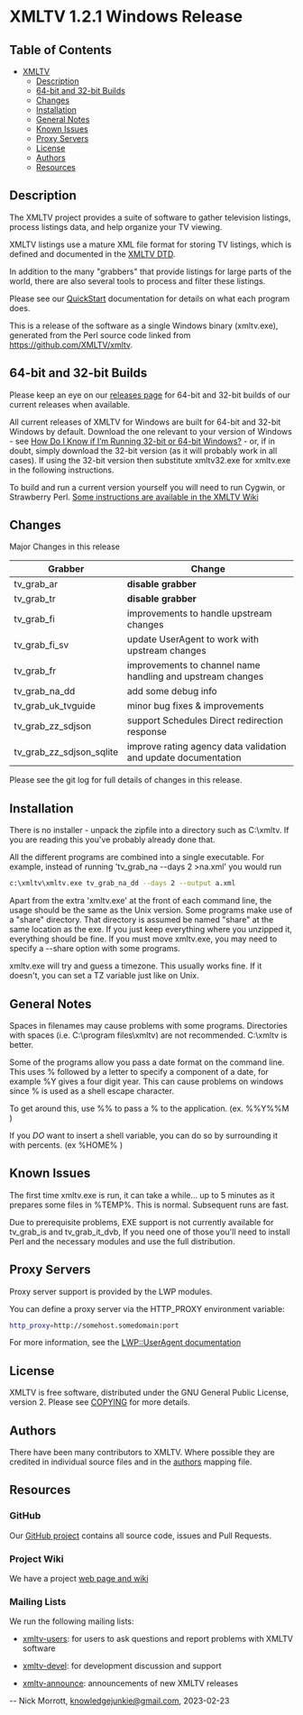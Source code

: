 # XMLTV 1.2.1 Windows Release

## Table of Contents

- [XMLTV](#xmltv)
  * [Description](#description)
  * [64-bit and 32-bit Builds](#64-bit-and-32-bit-builds)
  * [Changes](#changes)
  * [Installation](#installation)
  * [General Notes](#general-notes)
  * [Known Issues](#known-issues)
  + [Proxy Servers](#proxy-servers)
  * [License](#license)
  * [Authors](#authors)
  * [Resources](#resources)

## Description

The XMLTV project provides a suite of software to gather television listings, process listings data, and help organize your TV viewing.

XMLTV listings use a mature XML file format for storing TV listings, which is defined and documented in the [XMLTV DTD](xmltv.dtd).

In addition to the many "grabbers" that provide listings for large parts of the world, there are also several tools to process and filter these listings.

Please see our [QuickStart](doc/QuickStart) documentation for details on what each program does.

This is a release of the software as a single Windows binary (xmltv.exe), generated from the Perl source code linked from <https://github.com/XMLTV/xmltv>.

## 64-bit and 32-bit Builds

Please keep an eye on our [releases page](https://github.com/XMLTV/xmltv/releases) for 64-bit and 32-bit builds of our current releases when available.

All current releases of XMLTV for Windows are built for 64-bit and 32-bit Windows by default. Download the one relevant to your version of Windows - see [How Do I Know if I’m Running 32-bit or 64-bit Windows?](https://www.howtogeek.com/21726/) - or, if in doubt, simply download the 32-bit version (as it will probably work in all cases). If using the 32-bit version then substitute xmltv32.exe for xmltv.exe in the following instructions.

To build and run a current version yourself you will need to run Cygwin, or Strawberry Perl. [Some instructions are available in the XMLTV Wiki](http://wiki.xmltv.org/index.php/XMLTVWindowsBuild)

## Changes

Major Changes in this release

| Grabber                  | Change    |
| ----------               | --------- |
| tv_grab_ar               | **disable grabber** |
| tv_grab_tr               | **disable grabber** |
| tv_grab_fi               | improvements to handle upstream changes |
| tv_grab_fi_sv            | update UserAgent to work with upstream changes |
| tv_grab_fr               | improvements to channel name handling and upstream changes |
| tv_grab_na_dd            | add some debug info |
| tv_grab_uk_tvguide       | minor bug fixes & improvements |
| tv_grab_zz_sdjson        | support Schedules Direct redirection response |
| tv_grab_zz_sdjson_sqlite | improve rating agency data validation and update documentation |

Please see the git log for full details of changes in this release.

## Installation

There is no installer - unpack the zipfile into a directory such as C:\xmltv.  If you are reading this you've probably already done that.

All the different programs are combined into a single executable.  For example, instead of running 'tv_grab_na --days 2 >na.xml' you would run

```bash
c:\xmltv\xmltv.exe tv_grab_na_dd --days 2 --output a.xml
```

Apart from the extra 'xmltv.exe' at the front of each command line, the usage should be the same as the Unix version.  Some programs make use of a "share" directory.  That directory is assumed be named "share" at the same location as the exe.  If you just keep everything where you unzipped it, everything should be fine.  If you must move xmltv.exe, you may need to specify a --share option with some programs.

xmltv.exe will try and guess a timezone.  This usually works fine. If it doesn't, you can set a TZ variable just like on Unix.

## General Notes

Spaces in filenames may cause problems with some programs.  Directories with spaces (i.e. C:\program files\xmltv) are not recommended. C:\xmltv is better.

Some of the programs allow you pass a date format on the command line. This uses % followed by a letter to specify a component of a date, for example %Y gives a four digit year.  This can cause problems on windows since % is used as a shell escape character.

To get around this, use %% to pass a % to the application. (ex. %%Y%%M )

If you *DO* want to insert a shell variable, you can do so by surrounding it with percents. (ex %HOME% )

## Known Issues

The first time xmltv.exe is run, it can take a while... up to 5 minutes as it prepares some files in %TEMP%.  This is normal.  Subsequent runs are fast.

Due to prerequisite problems, EXE support is not currently available for tv_grab_is and tv_grab_it_dvb, If you need one of those you'll need to install Perl and the necessary modules and use the full distribution.

## Proxy Servers

Proxy server support is provided by the LWP modules.

You can define a proxy server via the HTTP_PROXY environment variable:

```bash
http_proxy=http://somehost.somedomain:port
```

For more information, see the [LWP::UserAgent documentation](https://metacpan.org/pod/LWP::UserAgent#PROXY-ATTRIBUTES)

## License

XMLTV is free software, distributed under the GNU General Public License, version 2. Please see [COPYING](COPYING) for more details.

## Authors

There have been many contributors to XMLTV. Where possible they are credited in individual source files and in the [authors](authors.txt) mapping file.

## Resources

### GitHub

Our [GitHub project](https://github.com/XMLTV/xmltv) contains all source code, issues and Pull Requests.

### Project Wiki

We have a project [web page and wiki](http://www.xmltv.org)

### Mailing Lists

We run the following mailing lists:

- [xmltv-users](https://sourceforge.net/projects/xmltv/lists/xmltv-users): for users to ask questions and report problems with XMLTV software

- [xmltv-devel](https://sourceforge.net/projects/xmltv/lists/xmltv-devel): for development discussion and support

- [xmltv-announce](https://sourceforge.net/projects/xmltv/lists/xmltv-announce): announcements of new XMLTV releases

-- Nick Morrott, knowledgejunkie@gmail.com, 2023-02-23
